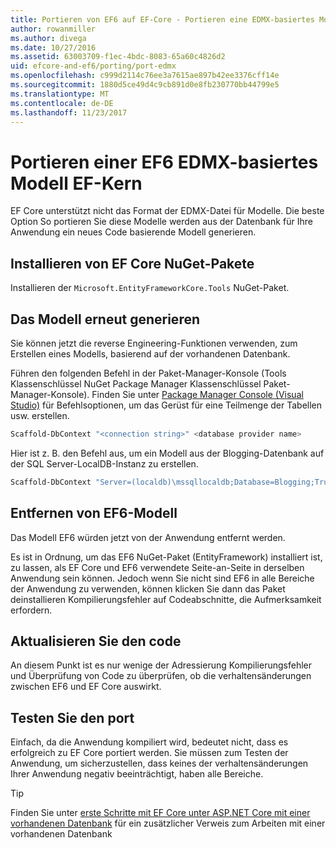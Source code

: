 ```yaml
---
title: Portieren von EF6 auf EF-Core - Portieren eine EDMX-basiertes Modell
author: rowanmiller
ms.author: divega
ms.date: 10/27/2016
ms.assetid: 63003709-f1ec-4bdc-8083-65a60c4826d2
uid: efcore-and-ef6/porting/port-edmx
ms.openlocfilehash: c999d2114c76ee3a7615ae897b42ee3376cff14e
ms.sourcegitcommit: 1880d5ce49d4c9cb891d0e8fb230770bb44799e5
ms.translationtype: MT
ms.contentlocale: de-DE
ms.lasthandoff: 11/23/2017
---
```

# <a name="porting-an-ef6-edmx-based-model-to-ef-core"></a>Portieren einer EF6 EDMX-basiertes Modell EF-Kern

EF Core unterstützt nicht das Format der EDMX-Datei für Modelle. Die beste Option So portieren Sie diese Modelle werden aus der Datenbank für Ihre Anwendung ein neues Code basierende Modell generieren.

## <a name="install-ef-core-nuget-packages"></a>Installieren von EF Core NuGet-Pakete

Installieren der `Microsoft.EntityFrameworkCore.Tools` NuGet-Paket.

## <a name="regenerate-the-model"></a>Das Modell erneut generieren

Sie können jetzt die reverse Engineering-Funktionen verwenden, zum Erstellen eines Modells, basierend auf der vorhandenen Datenbank.

Führen den folgenden Befehl in der Paket-Manager-Konsole (Tools Klassenschlüssel NuGet Package Manager Klassenschlüssel Paket-Manager-Konsole). Finden Sie unter [Package Manager Console (Visual Studio)](../../core/miscellaneous/cli/powershell.md) für Befehlsoptionen, um das Gerüst für eine Teilmenge der Tabellen usw. erstellen.

``` powershell
Scaffold-DbContext "<connection string>" <database provider name>
```

Hier ist z. B. den Befehl aus, um ein Modell aus der Blogging-Datenbank auf der SQL Server-LocalDB-Instanz zu erstellen.

``` powershell
Scaffold-DbContext "Server=(localdb)\mssqllocaldb;Database=Blogging;Trusted_Connection=True;" Microsoft.EntityFrameworkCore.SqlServer
```

## <a name="remove-ef6-model"></a>Entfernen von EF6-Modell

Das Modell EF6 würden jetzt von der Anwendung entfernt werden.

Es ist in Ordnung, um das EF6 NuGet-Paket (EntityFramework) installiert ist, zu lassen, als EF Core und EF6 verwendete Seite-an-Seite in derselben Anwendung sein können. Jedoch wenn Sie nicht sind EF6 in alle Bereiche der Anwendung zu verwenden, können klicken Sie dann das Paket deinstallieren Kompilierungsfehler auf Codeabschnitte, die Aufmerksamkeit erfordern.

## <a name="update-your-code"></a>Aktualisieren Sie den code

An diesem Punkt ist es nur wenige der Adressierung Kompilierungsfehler und Überprüfung von Code zu überprüfen, ob die verhaltensänderungen zwischen EF6 und EF Core auswirkt.

## <a name="test-the-port"></a>Testen Sie den port

Einfach, da die Anwendung kompiliert wird, bedeutet nicht, dass es erfolgreich zu EF Core portiert werden. Sie müssen zum Testen der Anwendung, um sicherzustellen, dass keines der verhaltensänderungen Ihrer Anwendung negativ beeinträchtigt, haben alle Bereiche.

> [!TIP]
> Finden Sie unter [erste Schritte mit EF Core unter ASP.NET Core mit einer vorhandenen Datenbank](xref:core/get-started/aspnetcore/existing-db) für ein zusätzlicher Verweis zum Arbeiten mit einer vorhandenen Datenbank 
